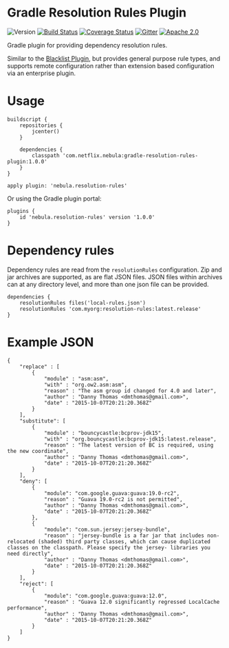 # Gradle Resolution Rules Plugin

![Version](https://img.shields.io/maven-central/v/com.netflix.nebula/gradle-resolution-rules-plugin.svg)
[![Build Status](https://travis-ci.org/nebula-plugins/gradle-resolution-rules-plugin.svg?branch=master)](https://travis-ci.org/nebula-plugins/gradle-resolution-rules-plugin)
[![Coverage Status](https://coveralls.io/repos/nebula-plugins/gradle-resolution-rules-plugin/badge.svg?branch=master&service=github)](https://coveralls.io/github/nebula-plugins/gradle-resolution-rules-plugin?branch=master)
[![Gitter](https://badges.gitter.im/Join%20Chat.svg)](https://gitter.im/nebula-plugins/gradle-resolution-rules-plugin?utm_source=badgeutm_medium=badgeutm_campaign=pr-badge)
[![Apache 2.0](https://img.shields.io/github/license/nebula-plugins/gradle-resolution-rules-plugin.svg)](http://www.apache.org/licenses/LICENSE-2.0)

Gradle plugin for providing dependency resolution rules.

Similar to the [Blacklist Plugin](https://github.com/nebula-plugins/gradle-blacklist-plugin), but provides general purpose rule types, and supports remote configuration rather than extension based configuration via an enterprise plugin.

# Usage

    buildscript {
        repositories {
            jcenter()
        }

        dependencies {
            classpath 'com.netflix.nebula:gradle-resolution-rules-plugin:1.0.0'
        }
    }

    apply plugin: 'nebula.resolution-rules'

Or using the Gradle plugin portal:

    plugins {
        id 'nebula.resolution-rules' version '1.0.0'
    }

# Dependency rules

Dependency rules are read from the `resolutionRules` configuration. Zip and jar archives are supported, as are flat JSON files. JSON files within archives can at any directory level, and more than one json file can be provided.

    dependencies {
        resolutionRules files('local-rules.json')
        resolutionRules 'com.myorg:resolution-rules:latest.release'
    }

# Example JSON

    {
        "replace" : [
            {
                "module" : "asm:asm",
                "with" : "org.ow2.asm:asm",
                "reason" : "The asm group id changed for 4.0 and later",
                "author" : "Danny Thomas <dmthomas@gmail.com>",
                "date" : "2015-10-07T20:21:20.368Z"
            }
        ],
        "substitute": [
            {
                "module" : "bouncycastle:bcprov-jdk15",
                "with" : "org.bouncycastle:bcprov-jdk15:latest.release",
                "reason" : "The latest version of BC is required, using the new coordinate",
                "author" : "Danny Thomas <dmthomas@gmail.com>",
                "date" : "2015-10-07T20:21:20.368Z"
            }
        ],
        "deny": [
            {
                "module": "com.google.guava:guava:19.0-rc2",
                "reason" : "Guava 19.0-rc2 is not permitted",
                "author" : "Danny Thomas <dmthomas@gmail.com>",
                "date" : "2015-10-07T20:21:20.368Z"
            },
            {
                "module": "com.sun.jersey:jersey-bundle",
                "reason" : "jersey-bundle is a far jar that includes non-relocated (shaded) third party classes, which can cause duplicated classes on the classpath. Please specify the jersey- libraries you need directly",
                "author" : "Danny Thomas <dmthomas@gmail.com>",
                "date" : "2015-10-07T20:21:20.368Z"
            }
        ],
        "reject": [
            {
                "module": "com.google.guava:guava:12.0",
                "reason" : "Guava 12.0 significantly regressed LocalCache performance",
                "author" : "Danny Thomas <dmthomas@gmail.com>",
                "date" : "2015-10-07T20:21:20.368Z"
            }
        ]
    }

